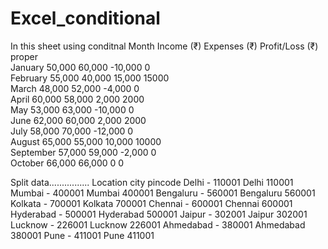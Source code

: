 # Excel_conditional
In this sheet using conditnal 
Month	Income (₹)	Expenses (₹)	Profit/Loss (₹)	proper	
January	50,000	60,000	-10,000	0	
February	55,000	40,000	15,000	15000	
March	48,000	52,000	-4,000	0	
April	60,000	58,000	2,000	2000	
May	53,000	63,000	-10,000	0	
June	62,000	60,000	2,000	2000	
July	58,000	70,000	-12,000	0	
August	65,000	55,000	10,000	10000	
September	57,000	59,000	-2,000	0	
October	66,000	66,000	0	0	   

Split data................
Location	city	pincode
Delhi - 110001	Delhi	110001
Mumbai - 400001	Mumbai	400001
Bengaluru - 560001	Bengaluru	560001
Kolkata - 700001	Kolkata	700001
Chennai - 600001	Chennai	600001
Hyderabad - 500001	Hyderabad	500001
Jaipur - 302001	Jaipur	302001
Lucknow - 226001	Lucknow	226001
Ahmedabad - 380001	Ahmedabad	380001
Pune - 411001	Pune	411001
